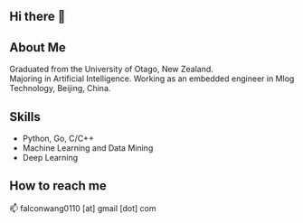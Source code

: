## Hi there 👋

## About Me
Graduated from the University of Otago, New Zealand.  
Majoring in Artificial Intelligence.
Working as an embedded engineer in Mlog Technology, Beijing, China.

## Skills
+ Python, Go, C/C++
+ Machine Learning and Data Mining
+ Deep Learning

## How to reach me
📫 falconwang0110 [at] gmail [dot] com
